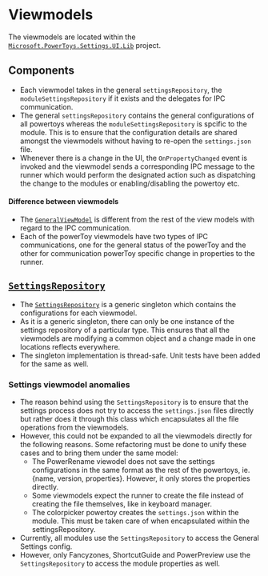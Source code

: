 # Viewmodels
The viewmodels are located within the [`Microsoft.PowerToys.Settings.UI.Lib`](/src/core/Microsoft.PowerToys.Settings.UI.Lib) project.

## Components
- Each viewmodel takes in the general `settingsRepository`, the `moduleSettingsRepository` if it exists and the delegates for IPC communication.
- The general `settingsRepository` contains the general configurations of all powertoys whereas the `moduleSettingsRepository` is spcific to the module. This is to ensure that the configuration details are shared amongst the viewmodels without having to re-open the `settings.json` file.
- Whenever there is a change in the UI, the `OnPropertyChanged` event is invoked and the viewmodel sends a corresponding IPC message to the runner which would perform the designated action such as dispatching the change to the modules or enabling/disabling the powertoy etc.

#### Difference between viewmodels
- The [`GeneralViewModel`](/src/core/Microsoft.PowerToys.Settings.UI.Lib/ViewModels/GeneralViewModel.cs) is different from the rest of the view models with regard to the IPC communication. 
- Each of the powerToy viewmodels have two types of IPC communications, one for the general status of the powerToy and the other for communication powerToy specific change in properties to the runner.

## [`SettingsRepository`](src/core/Microsoft.PowerToys.Settings.UI.Lib/SettingsRepository`1.cs)
- The [`SettingsRepository`](src/core/Microsoft.PowerToys.Settings.UI.Lib/SettingsRepository`1.cs) is a generic singleton which contains the configurations for each viewmodel.
- As it is a generic singleton, there can only be one instance of the settings repository of a particular type. This ensures that all the viewmodels are modifying a common object and a change made in one locations reflects everywhere.
- The singleton implementation is thread-safe. Unit tests have been added for the same as well.

### Settings viewmodel anomalies
- The reason behind using the `SettingsRepository` is to ensure that the settings process does not try to access the `settings.json` files directly but rather does it through this class which encapsulates all the file operations from the viewmodels.
- However, this could not be expanded to all the viewmodels directly for the following reasons. Some refactoring must be done to unify these cases and to bring them under the same model:
    - The PowerRename viewodel does not save the settings configurations in the same format as the rest of the powertoys, ie. {name, version, properties}. However, it only stores the properties directly.
    - Some viewmodels expect the runner to create the file instead of creating the file themselves, like in keyboard manager.
    - The colorpicker powertoy creates the `settings.json` within the module. This must be taken care of when encapsulated within the settingsRepository.
- Currently, all modules use the `SettingsRepository` to access the General Settings config. 
- However, only Fancyzones, ShortcutGuide and PowerPreview use the `SettingsRepository` to access the module properties as well.

